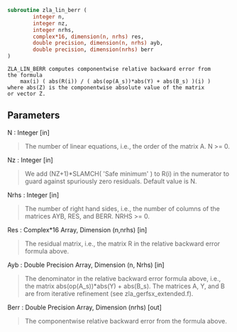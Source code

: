 ```fortran
subroutine zla_lin_berr (
		integer n,
		integer nz,
		integer nrhs,
		complex*16, dimension(n, nrhs) res,
		double precision, dimension(n, nrhs) ayb,
		double precision, dimension(nrhs) berr
)
```

    ZLA_LIN_BERR computes componentwise relative backward error from
    the formula
        max(i) ( abs(R(i)) / ( abs(op(A_s))*abs(Y) + abs(B_s) )(i) )
    where abs(Z) is the componentwise absolute value of the matrix
    or vector Z.

## Parameters
N : Integer [in]
> The number of linear equations, i.e., the order of the
> matrix A.  N >= 0.

Nz : Integer [in]
> We add (NZ+1)*SLAMCH( 'Safe minimum' ) to R(i) in the numerator to
> guard against spuriously zero residuals. Default value is N.

Nrhs : Integer [in]
> The number of right hand sides, i.e., the number of columns
> of the matrices AYB, RES, and BERR.  NRHS >= 0.

Res : Complex*16 Array, Dimension (n,nrhs) [in]
> The residual matrix, i.e., the matrix R in the relative backward
> error formula above.

Ayb : Double Precision Array, Dimension (n, Nrhs) [in]
> The denominator in the relative backward error formula above, i.e.,
> the matrix abs(op(A_s))*abs(Y) + abs(B_s). The matrices A, Y, and B
> are from iterative refinement (see zla_gerfsx_extended.f).

Berr : Double Precision Array, Dimension (nrhs) [out]
> The componentwise relative backward error from the formula above.

